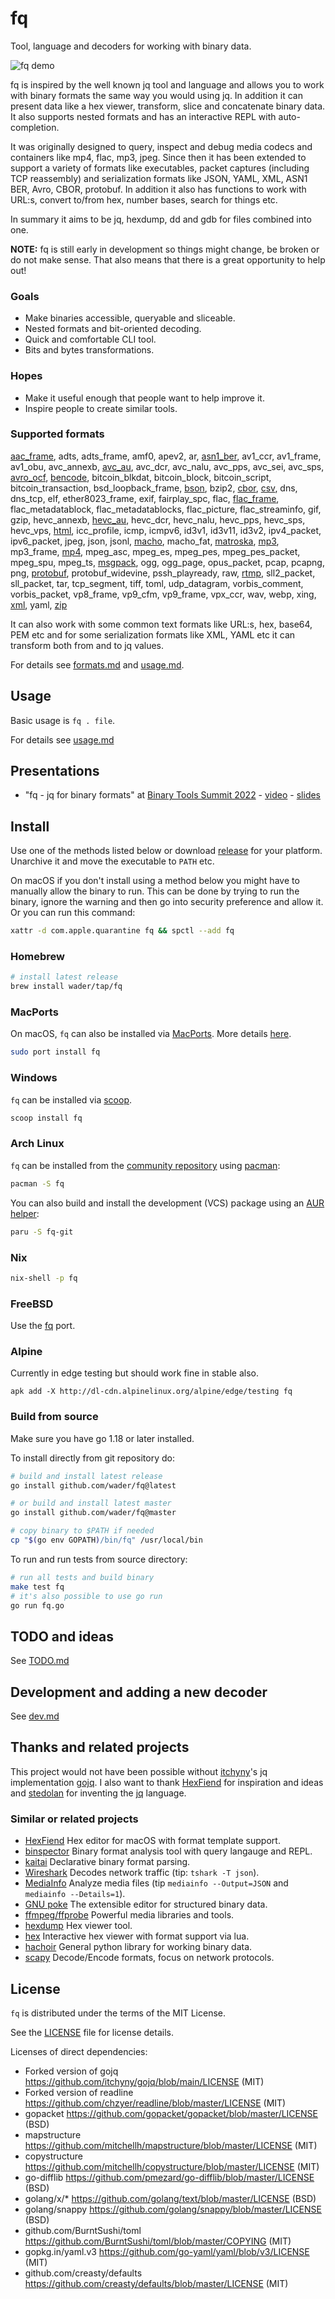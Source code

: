 # fq

Tool, language and decoders for working with binary data.

![fq demo](doc/demo.svg)

fq is inspired by the well known jq tool and language and allows you to work with binary formats the same way you would using jq. In addition it can present data like a hex viewer, transform, slice and concatenate binary data. It also supports nested formats and has an interactive REPL with auto-completion.

It was originally designed to query, inspect and debug media codecs and containers like mp4, flac, mp3, jpeg. Since then it has been extended to support a variety of formats like executables, packet captures (including TCP reassembly) and serialization formats like JSON, YAML, XML, ASN1 BER, Avro, CBOR, protobuf. In addition it also has functions to work with URL:s, convert to/from hex, number bases, search for things etc.

In summary it aims to be jq, hexdump, dd and gdb for files combined into one.

**NOTE:** fq is still early in development so things might change, be broken or do not make sense. That also means that there is a great opportunity to help out!

### Goals

- Make binaries accessible, queryable and sliceable.
- Nested formats and bit-oriented decoding.
- Quick and comfortable CLI tool.
- Bits and bytes transformations.

### Hopes

- Make it useful enough that people want to help improve it.
- Inspire people to create similar tools.

### Supported formats

[fq -rn -L doc 'include "formats"; formats_list']: sh-start

[aac_frame](doc/formats.md#aac_frame),
adts,
adts_frame,
amf0,
apev2,
ar,
[asn1_ber](doc/formats.md#asn1_ber),
av1_ccr,
av1_frame,
av1_obu,
avc_annexb,
[avc_au](doc/formats.md#avc_au),
avc_dcr,
avc_nalu,
avc_pps,
avc_sei,
avc_sps,
[avro_ocf](doc/formats.md#avro_ocf),
[bencode](doc/formats.md#bencode),
bitcoin_blkdat,
bitcoin_block,
bitcoin_script,
bitcoin_transaction,
bsd_loopback_frame,
[bson](doc/formats.md#bson),
bzip2,
[cbor](doc/formats.md#cbor),
[csv](doc/formats.md#csv),
dns,
dns_tcp,
elf,
ether8023_frame,
exif,
fairplay_spc,
flac,
[flac_frame](doc/formats.md#flac_frame),
flac_metadatablock,
flac_metadatablocks,
flac_picture,
flac_streaminfo,
gif,
gzip,
hevc_annexb,
[hevc_au](doc/formats.md#hevc_au),
hevc_dcr,
hevc_nalu,
hevc_pps,
hevc_sps,
hevc_vps,
[html](doc/formats.md#html),
icc_profile,
icmp,
icmpv6,
id3v1,
id3v11,
id3v2,
ipv4_packet,
ipv6_packet,
jpeg,
json,
jsonl,
[macho](doc/formats.md#macho),
macho_fat,
[matroska](doc/formats.md#matroska),
[mp3](doc/formats.md#mp3),
mp3_frame,
[mp4](doc/formats.md#mp4),
mpeg_asc,
mpeg_es,
mpeg_pes,
mpeg_pes_packet,
mpeg_spu,
mpeg_ts,
[msgpack](doc/formats.md#msgpack),
ogg,
ogg_page,
opus_packet,
pcap,
pcapng,
png,
[protobuf](doc/formats.md#protobuf),
protobuf_widevine,
pssh_playready,
raw,
[rtmp](doc/formats.md#rtmp),
sll2_packet,
sll_packet,
tar,
tcp_segment,
tiff,
toml,
udp_datagram,
vorbis_comment,
vorbis_packet,
vp8_frame,
vp9_cfm,
vp9_frame,
vpx_ccr,
wav,
webp,
xing,
[xml](doc/formats.md#xml),
yaml,
[zip](doc/formats.md#zip)

[#]: sh-end

It can also work with some common text formats like URL:s, hex, base64, PEM etc and for some serialization formats like XML, YAML etc it can transform both from and to jq values.

For details see [formats.md](doc/formats.md) and [usage.md](doc/usage.md).

## Usage

Basic usage is `fq . file`.

For details see [usage.md](doc/usage.md)

## Presentations

- "fq - jq for binary formats" at [Binary Tools Summit 2022](https://binary-tools.net/summit.html) - [video](https://www.youtube.com/watch?v=GJOq_b0eb-s&list=PLTj8twuHdQz-JcX7k6eOwyVPDB8CyfZc8&index=1) - [slides](doc/presentations/bts2022/fq-bts2022-v1.pdf)

## Install

Use one of the methods listed below or download [release](https://github.com/wader/fq/releases) for your platform. Unarchive it and move the executable to `PATH` etc.

On macOS if you don't install using a method below you might have to manually allow the binary to run. This can be done by trying to run the binary, ignore the warning and then go into security preference and allow it. Or you can run this command:

```sh
xattr -d com.apple.quarantine fq && spctl --add fq
```

### Homebrew

```sh
# install latest release
brew install wader/tap/fq
```

### MacPorts

On macOS, `fq` can also be installed via [MacPorts](https://www.macports.org).  More details [here](https://ports.macports.org/port/fq/).

```sh
sudo port install fq
```

### Windows

`fq` can be installed via [scoop](https://scoop.sh/).

```powershell
scoop install fq
```

### Arch Linux

`fq` can be installed from the [community repository](https://archlinux.org/packages/community/x86_64/fq/) using [pacman](https://wiki.archlinux.org/title/Pacman):

```sh
pacman -S fq
```

You can also build and install the development (VCS) package using an [AUR helper](https://wiki.archlinux.org/index.php/AUR_helpers):

```sh
paru -S fq-git
```

### Nix

```sh
nix-shell -p fq
```

### FreeBSD

Use the [fq](https://cgit.freebsd.org/ports/tree/misc/fq) port.

### Alpine

Currently in edge testing but should work fine in stable also.

```
apk add -X http://dl-cdn.alpinelinux.org/alpine/edge/testing fq
```

### Build from source

Make sure you have go 1.18 or later installed.

To install directly from git repository do:
```sh
# build and install latest release
go install github.com/wader/fq@latest

# or build and install latest master
go install github.com/wader/fq@master

# copy binary to $PATH if needed
cp "$(go env GOPATH)/bin/fq" /usr/local/bin
```

To run and run tests from source directory:
```sh
# run all tests and build binary
make test fq
# it's also possible to use go run
go run fq.go
```

## TODO and ideas

See [TODO.md](doc/TODO.md)

## Development and adding a new decoder

See [dev.md](doc/dev.md)

## Thanks and related projects

This project would not have been possible without [itchyny](https://github.com/itchyny)'s
jq implementation [gojq](https://github.com/itchyny/gojq). I also want to thank
[HexFiend](https://github.com/HexFiend/HexFiend) for inspiration and ideas and [stedolan](https://github.com/stedolan)
for inventing the [jq](https://github.com/stedolan/jq) language.

### Similar or related projects

- [HexFiend](https://github.com/HexFiend/HexFiend) Hex editor for macOS with format template support.
- [binspector](https://github.com/binspector/binspector) Binary format analysis tool with query langauge and REPL.
- [kaitai](https://kaitai.io) Declarative binary format parsing.
- [Wireshark](https://www.wireshark.org) Decodes network traffic (tip: `tshark -T json`).
- [MediaInfo](https://mediaarea.net/en/MediaInfo) Analyze media files  (tip `mediainfo --Output=JSON` and `mediainfo --Details=1`).
- [GNU poke](https://www.jemarch.net/poke) The extensible editor for structured binary data.
- [ffmpeg/ffprobe](https://ffmpeg.org) Powerful media libraries and tools.
- [hexdump](https://git.kernel.org/pub/scm/utils/util-linux/util-linux.git/tree/text-utils/hexdump.c) Hex viewer tool.
- [hex](https://git.janouch.name/p/hex) Interactive hex viewer with format support via lua.
- [hachoir](https://github.com/vstinner/hachoir) General python library for working binary data.
- [scapy](https://scapy.net) Decode/Encode formats, focus on network protocols.

## License

`fq` is distributed under the terms of the MIT License.

See the [LICENSE](LICENSE) file for license details.

Licenses of direct dependencies:

- Forked version of gojq https://github.com/itchyny/gojq/blob/main/LICENSE (MIT)
- Forked version of readline https://github.com/chzyer/readline/blob/master/LICENSE (MIT)
- gopacket https://github.com/gopacket/gopacket/blob/master/LICENSE (BSD)
- mapstructure https://github.com/mitchellh/mapstructure/blob/master/LICENSE (MIT)
- copystructure https://github.com/mitchellh/copystructure/blob/master/LICENSE (MIT)
- go-difflib https://github.com/pmezard/go-difflib/blob/master/LICENSE (BSD)
- golang/x/* https://github.com/golang/text/blob/master/LICENSE (BSD)
- golang/snappy https://github.com/golang/snappy/blob/master/LICENSE (BSD)
- github.com/BurntSushi/toml https://github.com/BurntSushi/toml/blob/master/COPYING (MIT)
- gopkg.in/yaml.v3 https://github.com/go-yaml/yaml/blob/v3/LICENSE (MIT)
- github.com/creasty/defaults https://github.com/creasty/defaults/blob/master/LICENSE (MIT)
